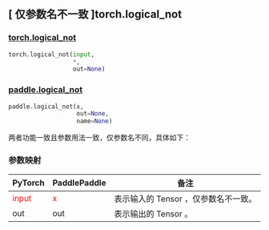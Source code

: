 ## [ 仅参数名不一致 ]torch.logical_not
### [torch.logical_not](https://pytorch.org/docs/stable/generated/torch.logical_not.html?highlight=logical_not#torch.logical_not)

```python
torch.logical_not(input,
                  *,
                  out=None)
```

### [paddle.logical_not](https://www.paddlepaddle.org.cn/documentation/docs/zh/api/paddle/logical_not_cn.html#logical-not)

```python
paddle.logical_not(x,
                   out=None,
                   name=None)
```

两者功能一致且参数用法一致，仅参数名不同，具体如下：
### 参数映射
| PyTorch       | PaddlePaddle | 备注                                                   |
| ------------- | ------------ | ------------------------------------------------------ |
| <font color='red'> input </font> | <font color='red'> x </font> | 表示输入的 Tensor ，仅参数名不一致。  |
| out | out | 表示输出的 Tensor 。  |
